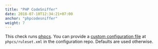 ```yaml
---
title: "PHP CodeSniffer"
date: 2018-07-10T12:34:21+07:00
anchor: "phpcodesniffer"
weight: 7
---
```



This check runs [phpcs][link]. You can provide a [custom
configuration file][ruleset] at `phpcs/ruleset.xml` in the
configuration repo. Defaults are used otherwise.

[link]: https://pear.php.net/package/PHP_CodeSniffer/
[ruleset]: https://github.com/squizlabs/PHP_CodeSniffer/wiki/Annotated-ruleset.xml
